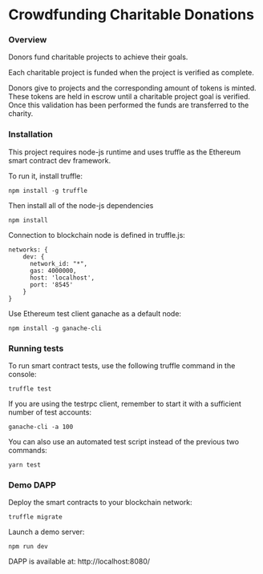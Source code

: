 # Crowdfunding Charitable Donations

### Overview

Donors fund charitable projects to achieve their goals.

Each charitable project is funded when the project is verified as complete.

Donors give to projects and the corresponding amount of tokens is minted. These
tokens are held in escrow until a charitable project goal is verified. Once this
validation has been performed the funds are transferred to the charity.

### Installation

This project requires node-js runtime and uses truffle as the Ethereum smart
contract dev framework.

To run it, install truffle:

    npm install -g truffle

Then install all of the node-js dependencies

    npm install

Connection to blockchain node is defined in truffle.js:

    networks: {
        dev: {
          network_id: "*",
          gas: 4000000,
          host: 'localhost',
          port: '8545'
        }
    }

Use Ethereum test client ganache as a default node:

    npm install -g ganache-cli

### Running tests

To run smart contract tests, use the following truffle command in the console:

    truffle test

If you are using the testrpc client, remember to start it with a sufficient
number of test accounts:

    ganache-cli -a 100

You can also use an automated test script instead of the previous two commands:

    yarn test

### Demo DAPP

Deploy the smart contracts to your blockchain network:

    truffle migrate

Launch a demo server:

    npm run dev

DAPP is available at: http://localhost:8080/
